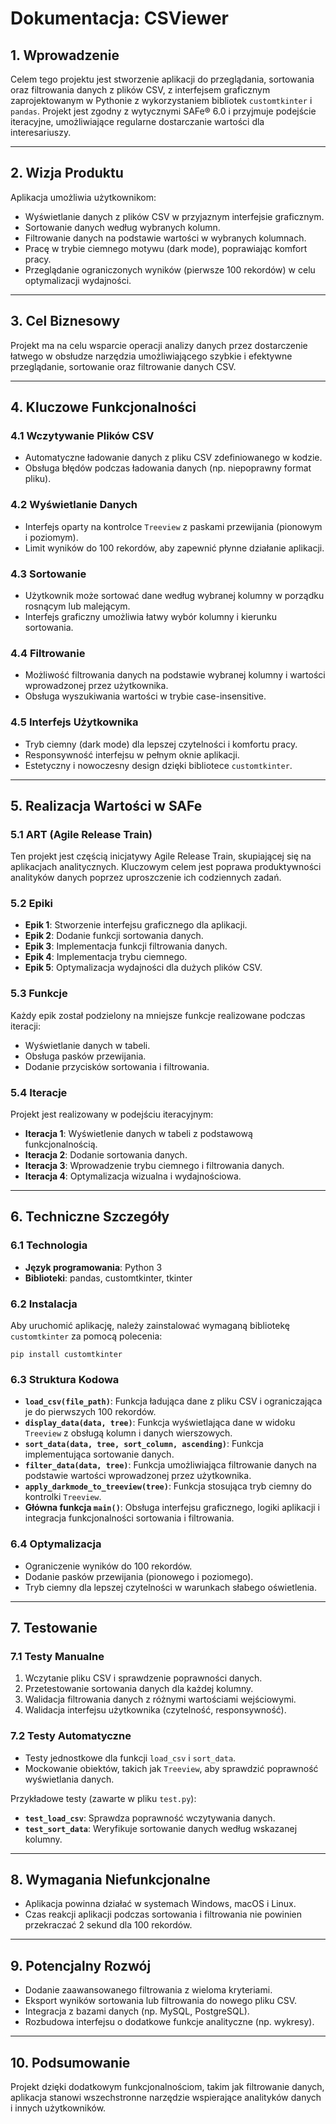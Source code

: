 # Dokumentacja: CSViewer

## 1. Wprowadzenie
Celem tego projektu jest stworzenie aplikacji do przeglądania, sortowania oraz filtrowania danych z plików CSV, z interfejsem graficznym zaprojektowanym w Pythonie z wykorzystaniem bibliotek `customtkinter` i `pandas`. Projekt jest zgodny z wytycznymi SAFe® 6.0 i przyjmuje podejście iteracyjne, umożliwiające regularne dostarczanie wartości dla interesariuszy.

---

## 2. Wizja Produktu

Aplikacja umożliwia użytkownikom:

- Wyświetlanie danych z plików CSV w przyjaznym interfejsie graficznym.
- Sortowanie danych według wybranych kolumn.
- Filtrowanie danych na podstawie wartości w wybranych kolumnach.
- Pracę w trybie ciemnego motywu (dark mode), poprawiając komfort pracy.
- Przeglądanie ograniczonych wyników (pierwsze 100 rekordów) w celu optymalizacji wydajności.

---

## 3. Cel Biznesowy

Projekt ma na celu wsparcie operacji analizy danych przez dostarczenie łatwego w obsłudze narzędzia umożliwiającego szybkie i efektywne przeglądanie, sortowanie oraz filtrowanie danych CSV.

---

## 4. Kluczowe Funkcjonalności

### 4.1 Wczytywanie Plików CSV

- Automatyczne ładowanie danych z pliku CSV zdefiniowanego w kodzie.
- Obsługa błędów podczas ładowania danych (np. niepoprawny format pliku).

### 4.2 Wyświetlanie Danych

- Interfejs oparty na kontrolce `Treeview` z paskami przewijania (pionowym i poziomym).
- Limit wyników do 100 rekordów, aby zapewnić płynne działanie aplikacji.

### 4.3 Sortowanie

- Użytkownik może sortować dane według wybranej kolumny w porządku rosnącym lub malejącym.
- Interfejs graficzny umożliwia łatwy wybór kolumny i kierunku sortowania.

### 4.4 Filtrowanie

- Możliwość filtrowania danych na podstawie wybranej kolumny i wartości wprowadzonej przez użytkownika.
- Obsługa wyszukiwania wartości w trybie case-insensitive.

### 4.5 Interfejs Użytkownika

- Tryb ciemny (dark mode) dla lepszej czytelności i komfortu pracy.
- Responsywność interfejsu w pełnym oknie aplikacji.
- Estetyczny i nowoczesny design dzięki bibliotece `customtkinter`.

---

## 5. Realizacja Wartości w SAFe

### 5.1 ART (Agile Release Train)

Ten projekt jest częścią inicjatywy Agile Release Train, skupiającej się na aplikacjach analitycznych. Kluczowym celem jest poprawa produktywności analityków danych poprzez uproszczenie ich codziennych zadań.

### 5.2 Epiki

- **Epik 1**: Stworzenie interfejsu graficznego dla aplikacji.
- **Epik 2**: Dodanie funkcji sortowania danych.
- **Epik 3**: Implementacja funkcji filtrowania danych.
- **Epik 4**: Implementacja trybu ciemnego.
- **Epik 5**: Optymalizacja wydajności dla dużych plików CSV.

### 5.3 Funkcje

Każdy epik został podzielony na mniejsze funkcje realizowane podczas iteracji:

- Wyświetlanie danych w tabeli.
- Obsługa pasków przewijania.
- Dodanie przycisków sortowania i filtrowania.

### 5.4 Iteracje

Projekt jest realizowany w podejściu iteracyjnym:

- **Iteracja 1**: Wyświetlenie danych w tabeli z podstawową funkcjonalnością.
- **Iteracja 2**: Dodanie sortowania danych.
- **Iteracja 3**: Wprowadzenie trybu ciemnego i filtrowania danych.
- **Iteracja 4**: Optymalizacja wizualna i wydajnościowa.

---

## 6. Techniczne Szczegóły

### 6.1 Technologia

- **Język programowania**: Python 3
- **Biblioteki**: pandas, customtkinter, tkinter

### 6.2 Instalacja

Aby uruchomić aplikację, należy zainstalować wymaganą bibliotekę `customtkinter` za pomocą polecenia:

```
pip install customtkinter
```

### 6.3 Struktura Kodowa

- **`load_csv(file_path)`**: Funkcja ładująca dane z pliku CSV i ograniczająca je do pierwszych 100 rekordów.
- **`display_data(data, tree)`**: Funkcja wyświetlająca dane w widoku `Treeview` z obsługą kolumn i danych wierszowych.
- **`sort_data(data, tree, sort_column, ascending)`**: Funkcja implementująca sortowanie danych.
- **`filter_data(data, tree)`**: Funkcja umożliwiająca filtrowanie danych na podstawie wartości wprowadzonej przez użytkownika.
- **`apply_darkmode_to_treeview(tree)`**: Funkcja stosująca tryb ciemny do kontrolki `Treeview`.
- **Główna funkcja `main()`**: Obsługa interfejsu graficznego, logiki aplikacji i integracja funkcjonalności sortowania i filtrowania.

### 6.4 Optymalizacja

- Ograniczenie wyników do 100 rekordów.
- Dodanie pasków przewijania (pionowego i poziomego).
- Tryb ciemny dla lepszej czytelności w warunkach słabego oświetlenia.

---

## 7. Testowanie

### 7.1 Testy Manualne

1. Wczytanie pliku CSV i sprawdzenie poprawności danych.
2. Przetestowanie sortowania danych dla każdej kolumny.
3. Walidacja filtrowania danych z różnymi wartościami wejściowymi.
4. Walidacja interfejsu użytkownika (czytelność, responsywność).

### 7.2 Testy Automatyczne

- Testy jednostkowe dla funkcji `load_csv` i `sort_data`.
- Mockowanie obiektów, takich jak `Treeview`, aby sprawdzić poprawność wyświetlania danych.

Przykładowe testy (zawarte w pliku `test.py`):

- **`test_load_csv`**: Sprawdza poprawność wczytywania danych.
- **`test_sort_data`**: Weryfikuje sortowanie danych według wskazanej kolumny.

---

## 8. Wymagania Niefunkcjonalne

- Aplikacja powinna działać w systemach Windows, macOS i Linux.
- Czas reakcji aplikacji podczas sortowania i filtrowania nie powinien przekraczać 2 sekund dla 100 rekordów.

---

## 9. Potencjalny Rozwój

- Dodanie zaawansowanego filtrowania z wieloma kryteriami.
- Eksport wyników sortowania lub filtrowania do nowego pliku CSV.
- Integracja z bazami danych (np. MySQL, PostgreSQL).
- Rozbudowa interfejsu o dodatkowe funkcje analityczne (np. wykresy).

---

## 10. Podsumowanie

Projekt dzięki dodatkowym funkcjonalnościom, takim jak filtrowanie danych, aplikacja stanowi wszechstronne narzędzie wspierające analityków danych i innych użytkowników.

